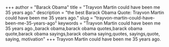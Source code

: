 +++
author = "Barack Obama"
title = "Trayvon Martin could have been me 35 years ago."
description = "the best Barack Obama Quote: Trayvon Martin could have been me 35 years ago."
slug = "trayvon-martin-could-have-been-me-35-years-ago"
keywords = "Trayvon Martin could have been me 35 years ago.,barack obama,barack obama quotes,barack obama quote,barack obama sayings,barack obama saying,quotes, sayings,quote, saying, motivation"
+++
Trayvon Martin could have been me 35 years ago.
